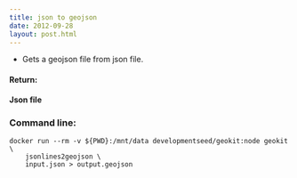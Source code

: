 ```yaml
---
title: json to geojson
date: 2012-09-28
layout: post.html
---
```


- Gets a geojson file from json file.
  
#### Return:

**Json file** 

### Command line:

```
docker run --rm -v ${PWD}:/mnt/data developmentseed/geokit:node geokit \
    jsonlines2geojson \
    input.json > output.geojson 
```

